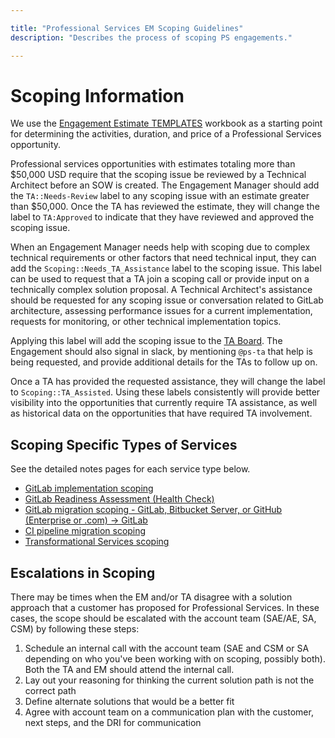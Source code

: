 ```yaml
---

title: "Professional Services EM Scoping Guidelines"
description: "Describes the process of scoping PS engagements."

---
```






 

# Scoping Information

We use the [Engagement Estimate TEMPLATES](https://docs.google.com/spreadsheets/d/1YKMyflzsA-VPEVobB82zC8-n0hlC-uRBtiNB7Fm-kZg/edit?usp=sharing) workbook as a starting point for determining the activities, duration, and price of a Professional Services opportunity.

Professional services opportunities with estimates totaling more than $50,000 USD require that the scoping issue be reviewed by a Technical Architect before an SOW is created. The Engagement Manager should add the `TA::Needs-Review` label to any scoping issue with an estimate greater than $50,000.  Once the TA has reviewed the estimate, they will change the label to `TA:Approved` to indicate that they have reviewed and approved the scoping issue.

When an Engagement Manager needs help with scoping due to complex technical requirements or other factors that need technical input, they can add the `Scoping::Needs_TA_Assistance` label to the scoping issue.  This label can be used to request that a TA join a scoping call or provide input on a technically complex solution proposal. A Technical Architect's assistance should be requested for any scoping issue or conversation related to GitLab architecture, assessing performance issues for a current implementation, requests for monitoring, or other technical implementation topics.

Applying this label will add the scoping issue to the [TA Board](https://gitlab.com/gitlab-com/customer-success/professional-services-group/ww-consulting/ps-plan/-/boards/4566296?label_name[]=Services%20Calculator).  The Engagement should also signal in slack, by mentioning `@ps-ta` that help is being requested, and provide additional details for the TAs to follow up on.

Once a TA has provided the requested assistance, they will change the label to `Scoping::TA_Assisted`.  Using these labels consistently will provide better visibility into the opportunities that currently require TA assistance, as well as historical data on the opportunities that have required TA involvement.

## Scoping Specific Types of Services

See the detailed notes pages for each service type below.

- [GitLab implementation scoping](/handbook/customer-success/professional-services-engineering/engagement-mgmt/scoping-information/implementation/)
- [GitLab Readiness Assessment (Health Check)](/handbook/customer-success/professional-services-engineering/engagement-mgmt/scoping-information/readiness/)
- [GitLab migration scoping - GitLab, Bitbucket Server, or GitHub (Enterprise or .com) -> GitLab](/handbook/customer-success/professional-services-engineering/engagement-mgmt/scoping-information/migrations/)
- [CI pipeline migration scoping](/handbook/customer-success/professional-services-engineering/engagement-mgmt/scoping-information/ci-pipeline/)
- [Transformational Services scoping](/handbook/customer-success/professional-services-engineering/engagement-mgmt/scoping-information/transformational-services/)

## Escalations in Scoping

There may be times when the EM and/or TA disagree with a solution approach that a customer has proposed for Professional Services.  In these cases, the scope should be escalated with the account team (SAE/AE, SA, CSM) by following these steps:
1. Schedule an internal call with the account team (SAE and CSM or SA depending on who you've been working with on scoping, possibly both).  Both the TA and EM should attend the internal call.
1. Lay out your reasoning for thinking the current solution path is not the correct path
1. Define alternate solutions that would be a better fit
1. Agree with account team on a communication plan with the customer, next steps, and the DRI for communication

